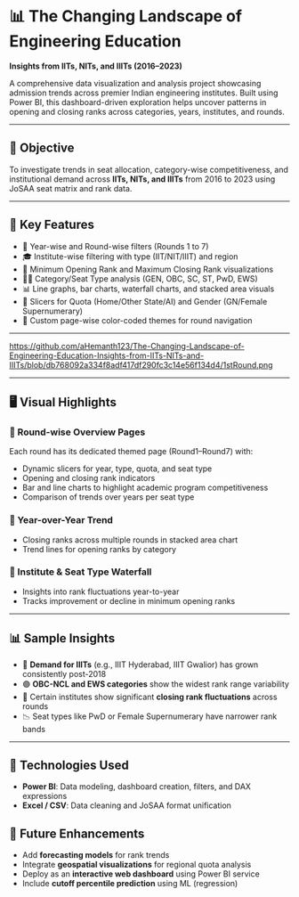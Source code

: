  # 📊 The Changing Landscape of Engineering Education  
**Insights from IITs, NITs, and IIITs (2016–2023)**

A comprehensive data visualization and analysis project showcasing admission trends across premier Indian engineering institutes. Built using Power BI, this dashboard-driven exploration helps uncover patterns in opening and closing ranks across categories, years, institutes, and rounds.

---

## 🎯 Objective

To investigate trends in seat allocation, category-wise competitiveness, and institutional demand across **IITs, NITs, and IIITs** from 2016 to 2023 using JoSAA seat matrix and rank data.

---

## 🧩 Key Features

- 📅 Year-wise and Round-wise filters (Rounds 1 to 7)
- 🎓 Institute-wise filtering with type (IIT/NIT/IIIT) and region
- 🎯 Minimum Opening Rank and Maximum Closing Rank visualizations
- 🧍‍♂️ Category/Seat Type analysis (GEN, OBC, SC, ST, PwD, EWS)
- 📊 Line graphs, bar charts, waterfall charts, and stacked area visuals
- 🧭 Slicers for Quota (Home/Other State/AI) and Gender (GN/Female Supernumerary)
- 🎨 Custom page-wise color-coded themes for round navigation

---
https://github.com/aHemanth123/The-Changing-Landscape-of-Engineering-Education-Insights-from-IITs-NITs-and-IIITs/blob/db768092a334f8adf417df290fc3c14e56f134d4/1stRound.png 

---

## 🖥️ Visual Highlights

### 🔹 Round-wise Overview Pages
Each round has its dedicated themed page (Round1–Round7) with:
- Dynamic slicers for year, type, quota, and seat type
- Opening and closing rank indicators
- Bar and line charts to highlight academic program competitiveness
- Comparison of trends over years per seat type

### 🔹 Year-over-Year Trend
- Closing ranks across multiple rounds in stacked area chart
- Trend lines for opening ranks by category

### 🔹 Institute & Seat Type Waterfall
- Insights into rank fluctuations year-to-year
- Tracks improvement or decline in minimum opening ranks

---

## 📊 Sample Insights

- 🔺 **Demand for IIITs** (e.g., IIIT Hyderabad, IIIT Gwalior) has grown consistently post-2018
- 🟣 **OBC-NCL and EWS categories** show the widest rank range variability
- 🏫 Certain institutes show significant **closing rank fluctuations** across rounds
- 📉 Seat types like PwD or Female Supernumerary have narrower rank bands

---

## 🧠 Technologies Used

- **Power BI**: Data modeling, dashboard creation, filters, and DAX expressions
- **Excel / CSV**: Data cleaning and JoSAA format unification


## 🔄 Future Enhancements

- Add **forecasting models** for rank trends
- Integrate **geospatial visualizations** for regional quota analysis
- Deploy as an **interactive web dashboard** using Power BI service
- Include **cutoff percentile prediction** using ML (regression)
